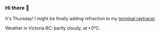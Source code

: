 ### Hi there :wave:

It's Thursday! I might be finally adding refraction to my [terminal raytracer](https://github.com/bewuethr/bash-raytracer).

Weather in Victoria BC: partly cloudy, at +0°C.
